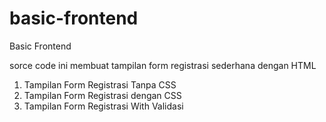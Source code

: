 # basic-frontend
Basic Frontend

sorce code ini membuat tampilan form registrasi sederhana dengan HTML
1. Tampilan Form Registrasi Tanpa CSS
2. Tampilan Form Registrasi dengan CSS
3. Tampilan Form Registrasi With Validasi
